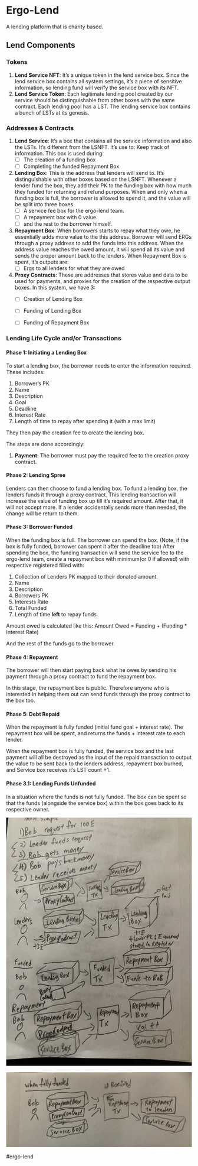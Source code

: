 # Ergo-Lend
A lending platform that is charity based.

## Lend Components
### Tokens 
1. **Lend Service NFT**: It’s a unique token in the lend service box. Since the lend service box contains all system settings, it’s a piece of sensitive information, so lending fund will verify the service box with its NFT.
2. **Lend Service Token**: Each legitimate lending pool created by our service should be distinguishable from other boxes with the same contract. Each lending pool has a LST. The lending service box contains a bunch of LSTs at its genesis.

### Addresses & Contracts
1. **Lend Service**: It’s a box that contains all the service information and also the LSTs. It’s different from the LSNFT. 
It’s use to:
Keep track of information. This box is used during:
	- [ ] The creation of a funding box
	- [ ] Completing the funded Repayment Box
2. **Lending Box**: This is the address that lenders will send to. It’s distinguishable with other boxes based on the LSNFT. 
Whenever a lender fund the box, they add their PK to the funding box with how much they funded for returning and refund purposes.
When and only when a funding box is full, the borrower is allowed to spend it, and the value will be split into three boxes. 
	- [ ] A service fee box for the ergo-lend team.
	- [ ] A repayment box with 0 value.
	- [ ]  and the rest to the borrower himself.
3. **Repayment Box**:  When borrowers starts to repay what they owe, he essentially adds more value to the this address. 
Borrower will send ERGs through a proxy address to add the funds into this address.
When the address value reaches the owed amount, it will spend all its value and sends the proper amount back to the lenders.
When Repayment Box is spent, it’s outputs are:
	- [ ] Ergs to all lenders for what they are owed
4. **Proxy Contracts**: These are addresses that stores value and data to be used for payments, and proxies for the creation of the respective output boxes. 
In this system, we have 3:
	- [ ] Creation of Lending Box
	- [ ] Funding of Lending Box
	- [ ] Funding of Repayment Box


### Lending Life Cycle and/or Transactions
#### Phase 1: Initiating a Lending Box
To start a lending box, the borrower needs to enter the information required. These includes:
1. Borrower’s PK
2. Name
3. Description
4. Goal
5. Deadline
6. Interest Rate
7. Length of time to repay after spending it (with a max limit)

They then pay the creation fee to create the lending box. 

The steps are done accordingly:
1. **Payment**: The borrower must pay the required fee to the creation proxy contract.

#### Phase 2: Lending Spree
Lenders can then choose to fund a lending box. To fund a lending box, the lenders funds it through a proxy contract. This lending transaction will increase the value of funding box up till it’s required amount. After that, it will not accept more.
If a lender accidentally sends more than needed, the change will be return to them. 

#### Phase 3: Borrower Funded
When the funding box is full. The borrower can spend the box. (Note, if the box is fully funded, borrower can spent it after the deadline too)
After spending the box, the funding transaction will send the service fee to the ergo-lend team, create a repayment box with minimum(or 0 if allowed) with respective registered filled with:
1. Collection of Lenders PK mapped to their donated amount.
2. Name
3. Description
4. Borrowers PK
5. Interests Rate
6. Total Funded
7. Length of time **left** to repay funds

Amount owed is calculated like this:
Amount Owed = Funding + (Funding * Interest Rate)

And the rest of the funds go to the borrower.

#### Phase 4: Repayment
The borrower will then start paying back what he owes by sending his payment through a proxy contract to fund the repayment box. 

In this stage, the repayment box is public. Therefore anyone who is interested in helping them out can send funds through the proxy contract to the box too. 

#### Phase 5: Debt Repaid
When the repayment is fully funded (initial fund goal + interest rate). The repayment box will be spent, and returns the funds + interest rate to each lender. 

When the repayment box is fully funded, the service box and the last payment will all be destroyed as the input of the repaid transaction to output the value to be sent back to the lenders address, repayment box burned, and Service box receives it’s LST count +1.

#### Phase 3.1: Lending Funds Unfunded
In a situation where the funds is not fully funded. The box can be spent so that the funds (alongside the service box) within the box goes back to its respective owner.

<p align="center">
<img src="Images/lendingTransact.jpg">
</p>
<p align="center">
<img src="Images/fullyFunded.jpg">
</p>

#ergo-lend

